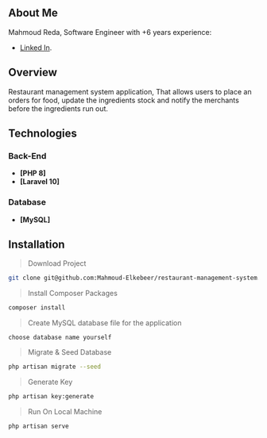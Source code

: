 
## About Me

Mahmoud Reda, Software Engineer with +6 years experience:

- [Linked In](https://www.linkedin.com/in/mahmoud-reda-90784b129/).

## Overview

Restaurant management system application, That allows users to place an orders for food, update the ingredients stock and notify the merchants before the ingredients run out.

## Technologies

### Back-End

- **[PHP 8]**
- **[Laravel 10]**

### Database

- **[MySQL]**

## Installation


> Download Project

``` bash
git clone git@github.com:Mahmoud-Elkebeer/restaurant-management-system.git
```

> Install Composer Packages

``` bash
composer install
```
> Create MySQL database file for the application
```
choose database name yourself
```
> Migrate & Seed Database

``` bash
php artisan migrate --seed
```

> Generate Key

``` bash
php artisan key:generate
```

> Run On Local Machine

``` bash
php artisan serve
```
